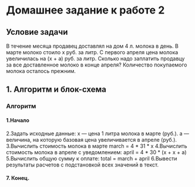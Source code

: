 # Домашнее задание к работе 2
## Условие задачи
В течение месяца продавец доставлял на дом 4 л. молока в день. В марте молоко стоило x руб. за литр. С первого апреля цена молока увеличилась на (x + a) руб. за литр. Сколько надо заплатить продавцу за все доставленное молоко в конце апреля? Количество покупаемого молока осталось прежним.
## 1. Алгоритм и блок-схема
### Алгоритм
#### 1.Начало
2.Задать исходные данные:
 x — цена 1 литра молока в марте (руб.).
 a — величина, на которую базовая цена увеличивается в апреле (руб.).
3.Вычислить стоимость молока в марте
 march = 4 * 31 * x
4.Вычислить стоимость молока в апреле с уведомлением:
 april = 4 * 30 * (x + x + a)
5.Вычислить общую сумму к оплате:
 total = march + april
6.Вывести результаты расчетов с подстановкой всех значений в текст.
#### 7. Конец.
